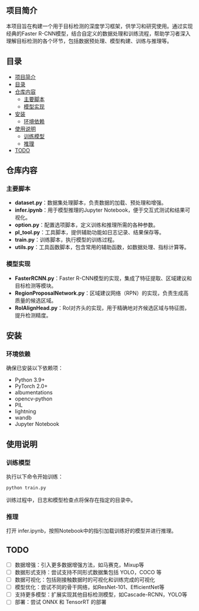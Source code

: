 ## 项目简介

本项目旨在构建一个用于目标检测的深度学习框架，供学习和研究使用。通过实现经典的Faster R-CNN模型，结合自定义的数据处理和训练流程，帮助学习者深入理解目标检测的各个环节，包括数据预处理、模型构建、训练与推理等。

## 目录

- [项目简介](#项目简介)
- [目录](#目录)
- [仓库内容](#仓库内容)
  - [主要脚本](#主要脚本)
  - [模型实现](#模型实现)
- [安装](#安装)
  - [环境依赖](#环境依赖)
- [使用说明](#使用说明)
  - [训练模型](#训练模型)
  - [推理](#推理)
- [TODO](#todo)

## 仓库内容

### 主要脚本

- **dataset.py**：数据集处理脚本，负责数据的加载、预处理和增强。
- **infer.ipynb**：用于模型推理的Jupyter Notebook，便于交互式测试和结果可视化。
- **option.py**：配置选项脚本，定义训练和推理所需的各种参数。
- **pl_tool.py**：工具脚本，提供辅助功能如日志记录、结果保存等。
- **train.py**：训练脚本，执行模型的训练过程。
- **utils.py**：工具函数脚本，包含常用的辅助函数，如数据处理、指标计算等。

### 模型实现

- **FasterRCNN.py**：Faster R-CNN模型的实现，集成了特征提取、区域建议和目标检测等模块。
- **RegionProposalNetwork.py**：区域建议网络（RPN）的实现，负责生成高质量的候选区域。
- **RoIAlignHead.py**：RoI对齐头的实现，用于精确地对齐候选区域与特征图，提升检测精度。

## 安装

### 环境依赖

确保已安装以下依赖项：

- Python 3.9+
- PyTorch 2.0+
- albumentations
- opencv-python
- PIL
- lightning
- wandb
- Jupyter Notebook

## 使用说明

### 训练模型

执行以下命令开始训练：

```bash
python train.py
```
训练过程中，日志和模型检查点将保存在指定的目录中。

### 推理
打开 infer.ipynb，按照Notebook中的指引加载训练好的模型并进行推理。

## TODO
- [ ] 数据增强：引入更多数据增强方法，如马赛克，Mixup等
- [ ] 数据形式支持：尝试支持不同形式数据集包括 YOLO，COCO 等
- [ ] 数据可视化：包括刚接触数据时的可视化和训练完成的可视化
- [ ] 模型优化：尝试不同的骨干网络，如ResNet-101、EfficientNet等
- [ ] 支持更多模型：扩展实现其他目标检测模型，如Cascade-RCNN，YOLO等
- [ ] 部署：尝试 ONNX 和 TensorRT 的部署